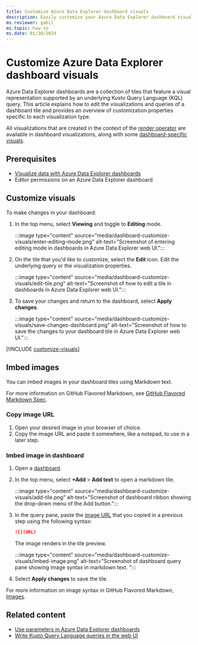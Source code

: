```yaml
---
title: Customize Azure Data Explorer dashboard visuals
description: Easily customize your Azure Data Explorer dashboard visuals
ms.reviewer: gabil
ms.topic: how-to
ms.date: 01/30/2024
---
```


# Customize Azure Data Explorer dashboard visuals

Azure Data Explorer dashboards are a collection of tiles that feature a visual representation supported by an underlying Kusto Query Language (KQL) query. This article explains how to edit the visualizations and queries of a dashboard tile and provides an overview of customization properties specific to each visualization type.

All visualizations that are created in the context of the [render operator](kusto/query/render-operator.md#visualization) are available in dashboard visualizations, along with some [dashboard-specific visuals](dashboard-visuals.md).

## Prerequisites

* [Visualize data with Azure Data Explorer dashboards](azure-data-explorer-dashboards.md)
* Editor permissions on an Azure Data Explorer dashboard

## Customize visuals

To make changes in your dashboard:

1. In the top menu, select **Viewing** and toggle to **Editing** mode.

    :::image type="content" source="media/dashboard-customize-visuals/enter-editing-mode.png" alt-text="Screenshot of entering editing mode in dashboards in Azure Data Explorer web UI.":::

1. On the tile that you'd like to customize, select the **Edit** icon. Edit the underlying query or the visualization properties.

    :::image type="content" source="media/dashboard-customize-visuals/edit-tile.png" alt-text="Screenshot of how to edit a tile in dashboards in Azure Data Explorer web UI.":::

1. To save your changes and return to the dashboard, select **Apply changes**.

    :::image type="content" source="media/dashboard-customize-visuals/save-changes-dashboard.png" alt-text="Screenshot of how to save the changes to your dashboard tile in Azure Data Explorer web UI.":::

[!INCLUDE [customize-visuals](includes/customize-visuals.md)]

## Imbed images

You can imbed images in your dashboard tiles using Markdown text.

For more information on GitHub Flavored Markdown, see [GitHub Flavored Markdown Spec](https://github.github.com/gfm/).

### Copy image URL

1. Open your desired image in your browser of choice.
1. Copy the image URL and paste it somewhere, like a notepad, to use in a later step.

### Imbed image in dashboard

1. Open a [dashboard](azure-data-explorer-dashboards.md#create-a-new-dashboard).
1. In the top menu, select **+Add** > **Add text** to open a markdown tile.

    :::image type="content" source="media/dashboard-customize-visuals/add-tile.png" alt-text="Screenshot of dashboard ribbon showing the drop-down menu of the Add button.":::

1. In the query pane, paste the [image URL](#copy-image-url) that you copied in a previous step using the following syntax:

    ```md
    ![](URL)
    ```

    The image renders in the tile preview.

    :::image type="content" source="media/dashboard-customize-visuals/imbed-image.png" alt-text="Screenshot of dashboard query pane showing image syntax in markdown text. ":::

1. Select **Apply changes** to save the tile.

For more information on image syntax in GitHub Flavored Markdown, [Images](https://github.github.com/gfm/#images).

## Related content

* [Use parameters in Azure Data Explorer dashboards](dashboard-parameters.md)
* [Write Kusto Query Language queries in the web UI](web-ui-kql.md)
